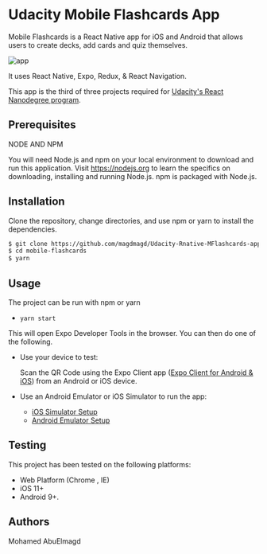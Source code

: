 # Udacity Mobile Flashcards App

Mobile Flashcards is a React Native app for iOS and Android that allows users to create decks, add cards and quiz themselves.

![app](docs/assets/images/mfc38-small.jpg)

It uses React Native, Expo, Redux, & React Navigation.

This app is the third of three projects required for [Udacity's React Nanodegree program](https://www.udacity.com/course/react-nanodegree--nd019).

## Prerequisites
NODE AND NPM

You will need Node.js and npm on your local environment to download and run this application. Visit https://nodejs.org to learn the specifics on downloading, installing and running Node.js. npm is packaged with Node.js.


## Installation

Clone the repository, change directories, and use npm or yarn to install the dependencies.

```bash
$ git clone https://github.com/magdmagd/Udacity-Rnative-MFlashcards-app
$ cd mobile-flashcards
$ yarn
```

## Usage

The project can be run with npm or yarn

- `yarn start`

This will open Expo Developer Tools in the browser.  You can then do one of the following.

- Use your device to test:

    Scan the QR Code using the Expo Client app ([Expo Client for Android & iOS](https://expo.io/tools#client))  from an Android or iOS device.
- Use an Android Emulator or iOS Simulator to run the app:
    - [iOS Simulator Setup](https://docs.expo.io/versions/v33.0.0/introduction/installation/#ios-simulator)
    - [Android Emulator Setup](https://docs.expo.io/versions/v33.0.0/introduction/installation/#android-emulator)

## Testing

This project has been tested on the following platforms:
- Web Platform  (Chrome , IE)
- iOS 11+
- Android 9+.


## Authors
Mohamed AbuElmagd
